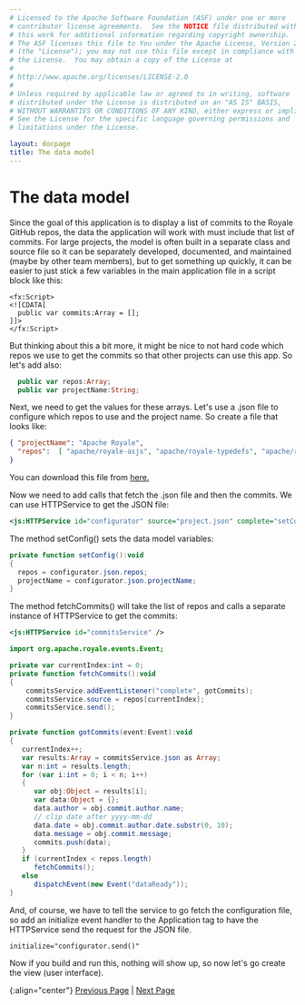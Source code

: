 ```yaml
---
# Licensed to the Apache Software Foundation (ASF) under one or more
# contributor license agreements.  See the NOTICE file distributed with
# this work for additional information regarding copyright ownership.
# The ASF licenses this file to You under the Apache License, Version 2.0
# (the "License"); you may not use this file except in compliance with
# the License.  You may obtain a copy of the License at
# 
# http://www.apache.org/licenses/LICENSE-2.0
# 
# Unless required by applicable law or agreed to in writing, software
# distributed under the License is distributed on an "AS IS" BASIS,
# WITHOUT WARRANTIES OR CONDITIONS OF ANY KIND, either express or implied.
# See the License for the specific language governing permissions and
# limitations under the License.

layout: docpage
title: The data model
---
```


# The data model

Since the goal of this application is to display a list of commits to the Royale GitHub repos, the data the application will work with must include that list of commits.  For large projects, the model is often built in a separate class and source file so it can be separately developed, documented, and maintained (maybe by other team members), but to get something up quickly, it can be easier to just stick a few variables in the main application file in a script block like this:

```
<fx:Script>
<![CDATA[
  public var commits:Array = [];
]]>
</fx:Script>
```

But thinking about this a bit more, it might be nice to not hard code which repos we use to get the commits so that other projects can use this app.  So let's add also:

```ActionScript
  public var repos:Array;
  public var projectName:String;
```

Next, we need to get the values for these arrays.  Let's use a .json file to configure which repos to use and the project name.  So create a file that looks like:

```JSON
{ "projectName": "Apache Royale",
  "repos":  [ "apache/royale-asjs", "apache/royale-typedefs", "apache/royale-compiler" ]
}
```
You can download this file from [here.](https://github.com/apache/royale-asjs/blob/develop/examples/express/GitHubCommitLogViewer/src/main/resources/project.json)

Now we need to add calls that fetch the .json file and then the commits.  We can use HTTPService to get the JSON file:

```XML
<js:HTTPService id="configurator" source="project.json" complete="setConfig();fetchCommits()" />
```
The method setConfig() sets the data model variables:

```ActionScript
private function setConfig():void
{
  repos = configurator.json.repos;
  projectName = configurator.json.projectName;
}
```

The method fetchCommits() will take the list of repos and calls a separate instance of HTTPService to get the commits:

```XML
<js:HTTPService id="commitsService" />
```
```ActionScript
import org.apache.royale.events.Event;

private var currentIndex:int = 0;
private function fetchCommits():void
{
    commitsService.addEventListener("complete", gotCommits);
    commitsService.source = repos[currentIndex];
    commitsService.send();
}

private function gotCommits(event:Event):void
{
   currentIndex++;
   var results:Array = commitsService.json as Array;
   var n:int = results.length;
   for (var i:int = 0; i < n; i++)
   {
      var obj:Object = results[i];
      var data:Object = {};
      data.author = obj.commit.author.name;
      // clip date after yyyy-mm-dd
      data.date = obj.commit.author.date.substr(0, 10);
      data.message = obj.commit.message;
      commits.push(data);
   }
   if (currentIndex < repos.length)
      fetchCommits();
   else
      dispatchEvent(new Event("dataReady"));
}

```

And, of course, we have to tell the service to go fetch the configuration file, so add an initialize event handler to the Application tag to have the HTTPService send the request for the JSON file.

```
initialize="configurator.send()"
```

Now if you build and run this, nothing will show up, so now let's go create the view (user interface).

{:align="center"}
[Previous Page](create-an-application/application-tutorial/main.html) \| [Next Page](create-an-application/application-tutorial/view.html)

